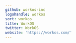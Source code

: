 ```yaml
---
github: workos-inc
logohandle: workos
sort: workos
title: WorkOS
twitter: WorkOS
website: 'https://workos.com/'
---
```

